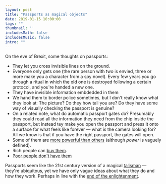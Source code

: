 ```yaml
---
layout: post
title: "Passports as magical objects"
date: 2019-01-15 10:00:00
tags: ""
thumbnail: ''
includesMath: false
includesMusic: false
intro: ""
---
```


On the eve of Brexit, some thoughts on passports:

- They let you cross invisible lines on the ground.
- Everyone only gets one (the rare person with two is envied, three or more make you a character from a spy novel). Every few years you go through a ritual in which the old one is destroyed following a certain protocol, and you're handed a new one.
- They have invisible information embdedded in them
- We hand them to border police sometimes, but I don't really know what they look at: The picture? Do they how tall you are? Do they have some way of visually checking the passport is genuine?
- On a related note, what do automatic passport gates do? Presumably they could read all the information they need from the chip inside the passport, but instead tey make you open the passport and press it onto a surface for what feels like forever — what is the camera looking for? All we know is that if you have the right passport, the gates will open.
- Some of them are [more powerful than others](https://www.passportindex.org/byRank.php) (although *power* is vaguely defined).
- Rich people can [buy them](https://www.businessinsider.com/countries-where-you-can-buy-citizenship-residency-or-passport-2018-9?r=US&IR=T). 
- [Poor people don't have them](https://www.theatlantic.com/national/archive/2011/03/americas-great-passport-divide/72399/)

Passports seem like the 21st century version of a magical [talisman](https://en.wikipedia.org/wiki/Talisman) — they're ubiquitous, yet we have only vague ideas about what they do and how they work. Perhaps in line with the [end of the enlightenment](https://www.theatlantic.com/magazine/archive/2018/06/henry-kissinger-ai-could-mean-the-end-of-human-history/559124/).